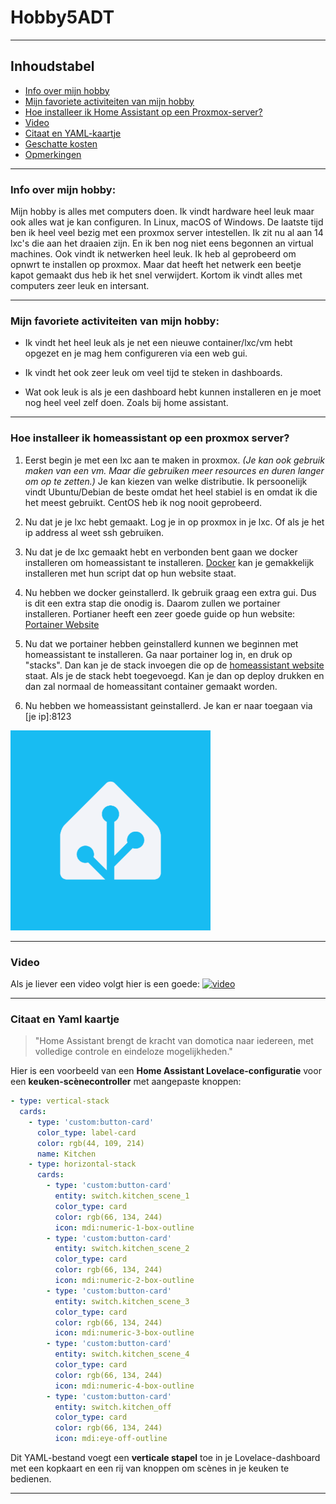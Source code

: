 # Hobby5ADT

---
## Inhoudstabel

- [Info over mijn hobby](#info-over-mijn-hobby)  
- [Mijn favoriete activiteiten van mijn hobby](#mijn-favoriete-activiteiten-van-mijn-hobby)  
- [Hoe installeer ik Home Assistant op een Proxmox-server?](#hoe-installeer-ik-homeassistant-op-een-proxmox-server)  
- [Video](#video)  
- [Citaat en YAML-kaartje](#citaat-en-yaml-kaartje)  
- [Geschatte kosten](#geschatte-kosten)  
- [Opmerkingen](#opmerkingen)  

---

### Info over mijn hobby:
Mijn hobby is alles met computers doen. Ik vindt hardware heel leuk maar ook alles wat je kan configuren. In Linux, macOS of Windows. De laatste tijd ben ik heel veel bezig met een proxmox server intestellen. Ik zit nu al aan 14 lxc's die aan het draaien zijn. En ik ben nog niet eens begonnen an virtual machines. Ook vindt ik netwerken heel leuk. Ik heb al geprobeerd om opnwrt te installen op proxmox. Maar dat heeft het netwerk een beetje kapot gemaakt dus heb ik het snel verwijdert. Kortom ik vindt alles met computers zeer leuk en intersant.

---

### Mijn favoriete activiteiten van mijn hobby:

- Ik vindt het heel leuk als je net een nieuwe container/lxc/vm hebt opgezet en je mag hem configureren via een web gui. 

- Ik vindt het ook zeer leuk om veel tijd te steken in dashboards.

- Wat ook leuk is als je een dashboard hebt kunnen installeren en je moet nog heel veel zelf doen. Zoals bij home assistant.

---

### Hoe installeer ik homeassistant op een proxmox server?

1. Eerst begin je met een lxc aan te maken in proxmox. *(Je kan ook gebruik maken van een vm. Maar die gebruiken meer resources en duren langer om op te zetten.)* Je kan kiezen van welke distributie. Ik persoonelijk vindt Ubuntu/Debian de beste omdat het heel stabiel is en omdat ik die het meest gebruikt. CentOS heb ik nog nooit geprobeerd.  

2. Nu dat je je lxc hebt gemaakt. Log je in op proxmox in je lxc. Of als je het ip address al weet ssh gebruiken.

3. Nu dat je de lxc gemaakt hebt en verbonden bent gaan we docker installeren om homeassistant te installeren. [Docker](https://docs.docker.com/engine/install/ubuntu/#install-using-the-convenience-script) kan je gemakkelijk installeren met hun script dat op hun website staat.

4. Nu hebben we docker geinstallerd. Ik gebruik graag een extra gui. Dus is dit een extra stap die onodig is. Daarom zullen we portainer installeren. Portianer heeft een zeer goede guide op hun website: [Portainer Website](https://docs.portainer.io/start/install-ce/server/docker/linux)

5. Nu dat we portainer hebben geinstallerd kunnen we beginnen met homeassistant te installeren. Ga naar portainer log in, en druk op "stacks". Dan kan je de stack invoegen die op de [homeassistant website](https://www.home-assistant.io/installation/alternative#docker-compose) staat. Als je de stack hebt toegevoegd. Kan je dan op deploy drukken en dan zal normaal de homeassitant container gemaakt worden. 
6. Nu hebben we homeassistant geinstallerd. Je kan er naar toegaan via [je ip]:8123 

<img src="home.png" width="320" height="320">

---

### Video

Als je liever een video volgt hier is een goede:
[![video](https://img.youtube.com/vi/S-itdbqwj4I/0.jpg)](https://www.youtube.com/watch?v=S-itdbqwj4I)

---

### Citaat en Yaml kaartje

> "Home Assistant brengt de kracht van domotica naar iedereen, met volledige controle en eindeloze mogelijkheden."  

Hier is een voorbeeld van een **Home Assistant Lovelace-configuratie** voor een **keuken-scènecontroller** met aangepaste knoppen:  

```yaml
- type: vertical-stack
  cards:
    - type: 'custom:button-card'
      color_type: label-card
      color: rgb(44, 109, 214)
      name: Kitchen
    - type: horizontal-stack
      cards:
        - type: 'custom:button-card'
          entity: switch.kitchen_scene_1
          color_type: card
          color: rgb(66, 134, 244)
          icon: mdi:numeric-1-box-outline
        - type: 'custom:button-card'
          entity: switch.kitchen_scene_2
          color_type: card
          color: rgb(66, 134, 244)
          icon: mdi:numeric-2-box-outline
        - type: 'custom:button-card'
          entity: switch.kitchen_scene_3
          color_type: card
          color: rgb(66, 134, 244)
          icon: mdi:numeric-3-box-outline
        - type: 'custom:button-card'
          entity: switch.kitchen_scene_4
          color_type: card
          color: rgb(66, 134, 244)
          icon: mdi:numeric-4-box-outline
        - type: 'custom:button-card'
          entity: switch.kitchen_off
          color_type: card
          color: rgb(66, 134, 244)
          icon: mdi:eye-off-outline
```

Dit YAML-bestand voegt een **verticale stapel** toe in je Lovelace-dashboard met een kopkaart en een rij van knoppen om scènes in je keuken te bedienen. 

---

